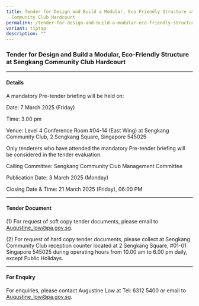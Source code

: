 ```yaml
---
title: Tender for Design and Build a Modular, Eco Friendly Structure at Sengkang
  Community Club Hardcourt
permalink: /tender-for-design-and-build-a-modular-eco-friendly-structure-at-sengkang-community-club-hardcourt/
variant: tiptap
description: ""
---
```

<h3>Tender for Design and Build a Modular, Eco-Friendly Structure at Sengkang Community Club Hardcourt</h3>
<hr>
<h4>Details</h4>
<p>A mandatory Pre-tender briefing will be held on:</p>
<p>Date: 7 March 2025 (Friday)</p>
<p>Time: 3.00 pm</p>
<p>Venue: Level 4 Conference Room #04-14 (East Wing) at Sengkang Community
Club, 2 Sengkang Square, Singapore 545025</p>
<p>Only tenderers who have attended the mandatory Pre-tender briefing will
be considered in the tender evaluation.</p>
<p>Calling Committee: Sengkang Community Club Management Committee</p>
<p>Publication Date: 3 March 2025 (Monday)</p>
<p>Closing Date &amp; Time: 21 March 2025 (Friday), 06:00 PM</p>
<hr>
<h4>Tender Document</h4>
<p>(1) For request of soft copy tender documents, please email to <a href="mailto:Augustine_low@pa.gov.sg" rel="noopener noreferrer nofollow" target="_blank">Augustine_low@pa.gov.sg</a>.</p>
<p>(2) For request of hard copy tender documents, please collect at Sengkang
Community Club reception counter located at 2 Sengkang Square, #01-01 Singapore
545025 during operating hours from 10.00 am to 6.00 pm daily, except Public
Holidays.</p>
<hr>
<p></p>
<h4>For Enquiry</h4>
<p>For enquiries, please contact Augustine Low at Tel: 6312 5400 or email
to <a href="mailto:Augustine_low@pa.gov.sg" rel="noopener noreferrer nofollow" target="_blank">Augustine_low@pa.gov.sg</a>.</p>